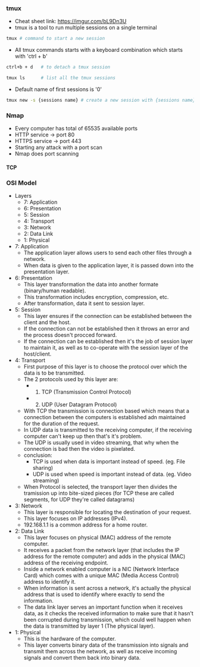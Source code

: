 ### tmux
* Cheat sheet link: https://imgur.com/bL9Dn3U
* tmux is a tool to run multiple sessions on a single terminal
```sh
tmux # command to start a new session
```
* All tmux commands starts with a keyboard combination which starts with 'ctrl + b'
```sh
ctrl+b + d   # to detach a tmux session
```
```sh
tmux ls      # list all the tmux sessions
```
* Default name of first sessions is '0'
```sh
tmux new -s {sessions name} # create a new session with {sessions name} session name
```

### Nmap
* Every computer has total of 65535 available ports
* HTTP service -> port 80
* HTTPS service -> port 443
* Starting any attack with a port scan
* Nmap does port scanning

#### TCP

### OSI Model
* Layers
    * 7: Application
    * 6: Presentation
    * 5: Session
    * 4: Transport
    * 3: Network
    * 2: Data Link
    * 1: Physical
* 7: Application
    * The application layer allows users to send each other files through a network.
    * When data is given to the application layer, it is passed down into the presentation layer.
* 6: Presentation
    * This layer transformation the data into another formate (binary/human readable).
    * This transformation includes encryption, compression, etc.
    * After transformation, data it sent to session layer.
* 5: Session
    * This layer ensures if the connection can be established between the client and the host.
    * If the connection can not be established then it throws an error and the process doesn't procced forward.
    * If the connection can be established then it's the job of session layer to maintain it, as well as to co-operate with the session layer of the host/client.
* 4: Transport
    * First purpose of this layer is to choose the protocol over which the data is to be transmitted.
    * The 2 protocols used by this layer are:
        * 1. TCP (Transmission Control Protocol)
        * 2. UDP (User Datagram Protocol)
    * With TCP the transmission is connection based which means that a connection between the computers is established adn maintained for the duration of the request.
    * In UDP data is transmitted to the receiving computer, if the receiving computer can't keep up then that's it's problem.
    * The UDP is usually used in video streaming, that why when the connection is bad then the video is pixelated.
    * conclusion:
        * TCP is used when data is important instead of speed. (eg. File sharing)
        * UDP is used when speed is important instead of data. (eg. Video streaming)
    * When Protocol is selected, the transport layer then divides the tramission up into bite-sized pieces (for TCP these are called segments, for UDP they're called datagrams)
* 3: Network
    * This layer is responsible for locating the destination of your request.
    * This layer focuses on IP addresses (IPv4).
    * 192.168.1.1 is a common address for a home router.
* 2: Data Link
    * This layer focuses on physical (MAC) address of the remote computer.
    * It receives a packet from the network layer (that includes the IP address for the  remote computer) and adds in the physical (MAC) address of the receiving endpoint.
    * Inside a network enabled computer is a NIC (Network Interface Card) which comes with a unique MAC (Media Access Control) address to identify it.
    * When information is sent across a network, it's actually the physical address that is used to identify where exactly to send the information.
    * The data link layer serves an important function when it receives data, as it checks the received information to make sure that it hasn't been corrupted during transmission, which could well happen when the data is transmitted by layer 1 (The physical layer).
* 1: Physical
    * This is the hardware of the computer.
    * This layer converts binary data of the transmission into signals and transmit them across the network, as well as receive incoming signals and convert them back into binary data.
